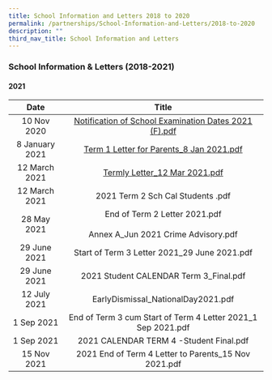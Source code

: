 ```yaml
---
title: School Information and Letters 2018 to 2020
permalink: /partnerships/School-Information-and-Letters/2018-to-2020
description: ""
third_nav_title: School Information and Letters
---
```

### School Information & Letters (2018-2021)

#### 2021

| Date 	| Title 	|
|:---:	|:---:	|
| 10 Nov 2020 	| [Notification of School Examination Dates 2021 (F).pdf](/files/Notification%20of%20School%20Examination%20Dates%202021%20(F).pdf) 	|
| 8 January 2021 	| [Term 1 Letter for Parents_8 Jan 2021.pdf](/files/Term%201%20Letter%20for%20Parents_8%20Jan%202021.pdf) 	|
| 12 March 2021 	| [Termly Letter_12 Mar 2021.pdf](/files/Termly%20Letter_12%20Mar%202021.pdf) 	|
| 12 March 2021 	| 2021 Term 2 Sch Cal Students .pdf 	|
| 28 May 2021 	| End of Term 2 Letter 2021.pdf<br><br>Annex A_Jun 2021 Crime Advisory.pdf 	|
| 29 June 2021  	| Start of Term 3 Letter 2021_29 June 2021.pdf 	|
| 29 June 2021 	| 2021 Student CALENDAR Term 3_Final.pdf 	|
| 12 July 2021 	| EarlyDismissal_NationalDay2021.pdf 	|
| 1 Sep 2021 	| End of Term 3 cum Start of Term 4 Letter 2021_1 Sep 2021.pdf 	|
| 1 Sep 2021 	| 2021 CALENDAR TERM 4 -Student Final.pdf 	|
| 15 Nov 2021 	| 2021 End of Term 4 Letter to Parents_15 Nov 2021.pdf 	|